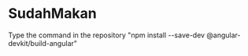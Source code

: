 # SudahMakan
Type the command in the repository "npm install --save-dev @angular-devkit/build-angular"

